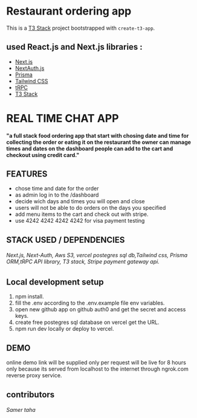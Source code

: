 # Restaurant ordering app

This is a [T3 Stack](https://create.t3.gg/) project bootstrapped with `create-t3-app`.

## used React.js and Next.js libraries :

- [Next.js](https://nextjs.org)
- [NextAuth.js](https://next-auth.js.org)
- [Prisma](https://prisma.io)
- [Tailwind CSS](https://tailwindcss.com)
- [tRPC](https://trpc.io)
- [T3 Stack](https://create.t3.gg/)

# REAL TIME CHAT APP

#### "a full stack food ordering app that start with chosing date and time for collecting the order or eating it on the restaurant the owner can manage times and dates on the dashboard people can add to the cart and checkout using credit card."

## FEATURES

- chose time and date for the order
- as admin log in to the /dashboard
- decide wich days and times you will open and close
- users will not be able to do orders on the days you specified
- add menu items to the cart and check out with stripe.
- use 4242 4242 4242 4242 for visa payment testing

## STACK USED / DEPENDENCIES
###### Next.js, Next-Auth, Aws S3, vercel postegres sql db,Tailwind css, Prisma ORM,tRPC API library, T3 stack, Stripe payment gateway api.

## Local development setup
1. npm install.
2. fill the .env according to the .env.example file env variables.
3. open new github app on github auth0 and get the secret and access keys.
4. create free postegres sql database on vercel get the URL.
5. npm run dev locally or deploy to vercel.

## DEMO
online demo link will be supplied only per request will be live for 8 hours only because its served from localhost to the internet through ngrok.com reverse proxy service.

## contributors
###### Samer taha